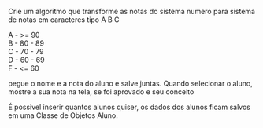 Crie um algoritmo que transforme as notas do sistema numero para sistema de notas em caracteres tipo A B C

A - >= 90 <br>
B - 80 - 89 <br>
C - 70 - 79 <br>
D - 60 - 69 <br>
F - <= 60 <br>

pegue o nome e a nota do aluno e salve juntas. Quando selecionar o aluno, mostre a sua nota na tela, se foi aprovado e seu conceito

É possivel inserir quantos alunos quiser, os dados dos alunos ficam salvos em uma Classe de Objetos Aluno.
